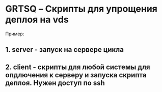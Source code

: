 # GRTSQ – Скрипты для упрощения деплоя на vds
Пример:

## 1. server - запуск на сервере цикла

## 2. client - скрипты для любой системы для опдлючения к серверу и запуска скрипта деплоя. Нужен доступ по ssh